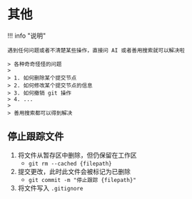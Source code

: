 # 其他

<!-- !!! tip "说明"

    本文档正在更新中…… -->

!!! info "说明"

    遇到任何问题或者不清楚某些操作，直接问 AI 或者善用搜索就可以解决啦

    > 各种奇奇怪怪的问题
    > 
    > 1. 如何删除某个提交节点
    > 2. 如何修改某个提交节点的信息
    > 3. 如何撤销 git 操作
    > 4. ...
    > 
    > 善用搜索都可以得到解决

## 停止跟踪文件

1. 将文件从暂存区中删除，但仍保留在工作区
      - `git rm --cached {filepath}`
2. 提交更改，此时此文件会被标记为已删除
      - `git commit -m "停止跟踪 {filepath}"`
3. 将文件写入 `.gitignore`